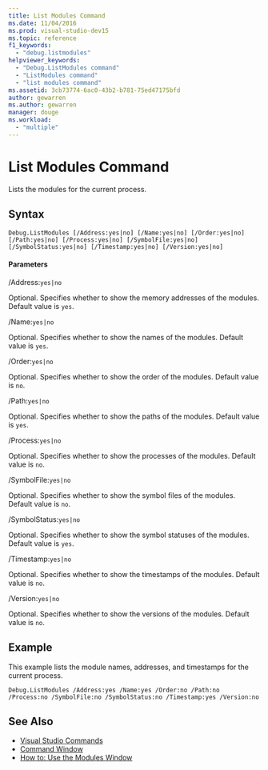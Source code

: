 ```yaml
---
title: List Modules Command
ms.date: 11/04/2016
ms.prod: visual-studio-dev15
ms.topic: reference
f1_keywords:
  - "debug.listmodules"
helpviewer_keywords:
  - "Debug.ListModules command"
  - "ListModules command"
  - "list modules command"
ms.assetid: 3cb73774-6ac0-43b2-b781-75ed47175bfd
author: gewarren
ms.author: gewarren
manager: douge
ms.workload:
  - "multiple"
---
```

# List Modules Command
Lists the modules for the current process.

## Syntax

```
Debug.ListModules [/Address:yes|no] [/Name:yes|no] [/Order:yes|no]
[/Path:yes|no] [/Process:yes|no] [/SymbolFile:yes|no]
[/SymbolStatus:yes|no] [/Timestamp:yes|no] [/Version:yes|no]
```

#### Parameters
 /Address:`yes|no`

 Optional. Specifies whether to show the memory addresses of the modules. Default value is `yes`.

 /Name:`yes|no`

 Optional. Specifies whether to show the names of the modules. Default value is `yes`.

 /Order:`yes|no`

 Optional. Specifies whether to show the order of the modules. Default value is `no`.

 /Path:`yes|no`

 Optional. Specifies whether to show the paths of the modules. Default value is `yes`.

 /Process:`yes|no`

 Optional. Specifies whether to show the processes of the modules. Default value is `no`.

 /SymbolFile:`yes|no`

 Optional. Specifies whether to show the symbol files of the modules. Default value is `no`.

 /SymbolStatus:`yes|no`

 Optional. Specifies whether to show the symbol statuses of the modules. Default value is `yes`.

 /Timestamp:`yes|no`

 Optional. Specifies whether to show the timestamps of the modules. Default value is `no`.

 /Version:`yes|no`

 Optional. Specifies whether to show the versions of the modules. Default value is `no`.

## Example
 This example lists the module names, addresses, and timestamps for the current process.

```
Debug.ListModules /Address:yes /Name:yes /Order:no /Path:no /Process:no /SymbolFile:no /SymbolStatus:no /Timestamp:yes /Version:no
```

## See Also

- [Visual Studio Commands](../../ide/reference/visual-studio-commands.md)
- [Command Window](../../ide/reference/command-window.md)
- [How to: Use the Modules Window](../../debugger/how-to-use-the-modules-window.md)
